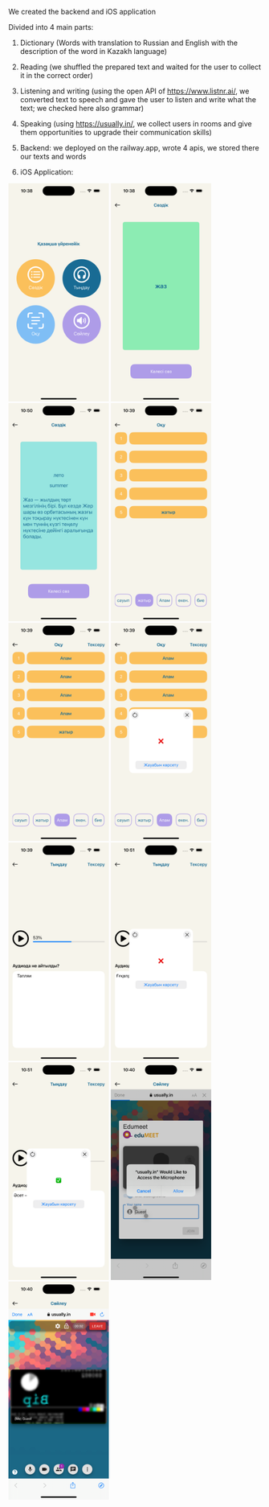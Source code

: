 We created the backend and iOS application

Divided into 4 main parts:
1. Dictionary (Words with translation to Russian and English with the description of the word in Kazakh language)
2. Reading (we shuffled the prepared text and waited for the user to collect it in the correct order)
3. Listening and writing (using the open API of https://www.listnr.ai/, we converted text to speech and gave the user to listen and write what the text; we checked here also grammar)
4. Speaking (using https://usually.in/, we collect users in rooms and give them opportunities to upgrade their communication skills)

1. Backend: we deployed on the railway.app, wrote 4 apis, we stored there our texts and words
2. iOS Application:

<img width="200" alt="1.png" src="https://github.com/Yedigebeast/HackNU/blob/main/Screenshots/1.png"> <img width="200" alt="2.png" src="https://github.com/Yedigebeast/HackNU/blob/main/Screenshots/2.png"> <img width="200" alt="3.png" src="https://github.com/Yedigebeast/HackNU/blob/main/Screenshots/3.png"> <img width="200" alt="4.png" src="https://github.com/Yedigebeast/HackNU/blob/main/Screenshots/4.png"> <img width="200" alt="5.png" src="https://github.com/Yedigebeast/HackNU/blob/main/Screenshots/5.png"> <img width="200" alt="6.png" src="https://github.com/Yedigebeast/HackNU/blob/main/Screenshots/6.png"> <img width="200" alt="7.png" src="https://github.com/Yedigebeast/HackNU/blob/main/Screenshots/7.png"> <img width="200" alt="8.png" src="https://github.com/Yedigebeast/HackNU/blob/main/Screenshots/8.png"> <img width="200" alt="9.png" src="https://github.com/Yedigebeast/HackNU/blob/main/Screenshots/9.png"> <img width="200" alt="10.png" src="https://github.com/Yedigebeast/HackNU/blob/main/Screenshots/10.png"> <img width="200" alt="11.png" src="https://github.com/Yedigebeast/HackNU/blob/main/Screenshots/11.png">
